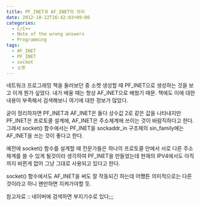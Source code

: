 ```yaml
---
title: PF_INET과 AF_INET의 차이
date: 2012-10-22T16:42:03+09:00
categories:
  - C/C++
  - Note of the wrong answers
  - Programming
tags:
  - AF_INET
  - PF_INET
  - socket
  - 소켓
---
```

네트워크 프로그래밍 책을 둘러보던 중 소켓 생성할 때 PF_INET으로 생성하는 것을 보고 이게 뭔가 싶었다. 내가 배울 때는 항상 AF_INET으로 배웠기 때문. 책에도 이에 대한 내용이 부족해서 검색해보니 여기에 대한 정보가 많았다.

굳이 정리하자면 PF_INET과 AF_INET은 둘다 상수값 2로 같은 값을 나타내지만 PF\_INET은 프로토콜 설계에, AF_INET은 주소체계에 쓰이는 것이 바람직하다고 한다. 그래서 socket() 함수에서는 PF\_INET을 sockaddr_in 구조체의 sin_family에는 AF_INET을 쓰는 것이 좋다고 한다.

예전에 socket() 함수를 설계할 때 전문가들은 하나의 프로토콜 안에서 서로 다른 주소체계를 쓸 수 있게 될것이라 생각하여 PF_INET을 만들었는데 현재의 IPV4에서도 아직까지 바뀐게 없어 그냥 그대로 사용되고 있다고 한다.

socket() 함수에서도 AF_INET을 써도 잘 작동되긴 하는데 어쨌튼 의미적으로는 다른 것이라고 하니 왠만하면 지켜가야할 듯.

참고자료 :: 네이버에 검색하면 부지기수로 있다;;;
